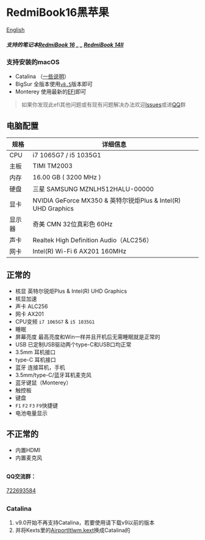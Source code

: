 # RedmiBook16黑苹果

[English](https://github.com/XingKong746/RedmiBook16-Hackintosh/blob/master/en.md)

##### 支持的笔记本[RedmiBook 16](https://www.mi.com/buy/detail?product_id=10000242&cfrom=search) _ _ [RedmiBook 14II](https://www.mi.com/buy/detail?product_id=10000241)

### 支持安装的macOS
- Catalina （[一些说明](#Catalina)）
- BigSur 全版本使用[`v8.5`](https://github.com/XingKong746/RedmiBook16-Hackintosh/releases/tag/v8.5)版本即可
- Monterey 使用最新的[EFI](https://github.com/XingKong746/RedmiBook16-Hackintosh/releases)即可

> 如果你发现此efi其他问题或有现有问题解决办法欢迎[lssues](https://github.com/XingKong746/RedmiBook16-Hackintosh/issues)或进[QQ](#qq交流群)群

## 电脑配置
| 规格   | 详细信息                                                      |
| ------ | ------------------------------------------------------------ |
| CPU    | i7 1065G7 / i5 1035G1                                        |
| 主板   | TIMI TM2003                                                  |
| 内存   | 16.00 GB ( 3200 MHz )                                        |
| 硬盘   | 三星 SAMSUNG MZNLH512HALU-00000                              |
| 显卡   | NVIDIA GeForce MX350 & 英特尔锐炬Plus & Intel(R) UHD Graphics |
| 显示器 | 奇美 CMN 32位真彩色 60Hz                                      |
| 声卡   | Realtek High Definition Audio（ALC256）                      |
| 网卡   | Intel(R) Wi-Fi 6 AX201 160MHz                                |

## 正常的
- 核显 英特尔锐炬Plus & Intel(R) UHD Graphics
- 核显加速
- 声卡 ALC256
- 网卡 AX201
- CPU变频 `i7 1065G7` & `i5 1035G1`
- 睡眠
- 屏幕亮度 最高亮度和Win一样并且开机后无需睡眠就是正常的
- USB 已定制USB驱动两个type-C和USB口均正常
- 3.5mm 耳机接口
- type-C 耳机接口
- 蓝牙 连接耳机，手机
- 3.5mm/type-C/蓝牙耳机麦克风
- 蓝牙键鼠（Monterey）
- 触控板
- 键盘
- `F1` `F2` `F3` `F9`快捷键
- 电池电量显示

## 不正常的
- 内置HDMI
- 内置麦克风

##
#### QQ交流群：
[722693584](https://jq.qq.com/?_wv=1027&k=eHYeqB52)
##

### Catalina
1. v9.0开始不再支持Catalina，若要使用请下载v9以前的版本
2. 并将Kexts里的[AirportItlwm.kext](https://github.com/OpenIntelWireless/itlwm/releases)换成Catalina的


